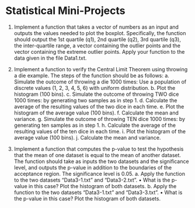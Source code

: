 # Statistical Mini-Projects

1) Implement a function that takes a vector of numbers as an input and outputs the values needed to plot the boxplot. Specifically, the function should output the 1st quartile (q1), 2nd quartile (q2), 3rd quartile (q3), the inter-quartile range, a vector containing the outlier points and the vector containing the extreme outlier points. Apply your function to the data given in the file Data1.txt.

2) Implement a function to verify the Central Limit Theorem using throwing a die example. The steps of the function should be as follows:
  a. Simulate the outcome of throwing a die 1000 times: Use a population of discrete values (1, 2, 3, 4, 5, 6) with uniform distribution.
  b. Plot the histogram (100 bins).
  c. Simulate the outcome of throwing TWO dice 1000 times: by generating two samples as in step 1.
  d. Calculate the average of the resulting values of the two dice in each time.
  e. Plot the histogram of the average value (100 bins).
  f. Calculate the mean and variance.
  g. Simulate the outcome of throwing TEN dice 1000 times: by generating ten samples as in step 1.
  h. Calculate the average of the resulting values of the ten dice in each time.
  i. Plot the histogram of the average value (100 bins).
  j. Calculate the mean and variance.
  
3) Implement a function that computes the p-value to test the hypothesis that the mean of one dataset is equal to the mean of another dataset. The function should take as inputs the two datasets and the significance level, and outputs the p-value in addition to the boundaries of the acceptance region. The significance level is 0.05.
  a. Apply the function to the two datasets “Data3-1.txt” and “Data3-2.txt”.
    • What is the p-value in this case? Plot the histogram of both datasets.
  b. Apply the function to the two datasets “Data3-1.txt” and “Data3-3.txt”.
    • What is the p-value in this case? Plot the histogram of both datasets.
